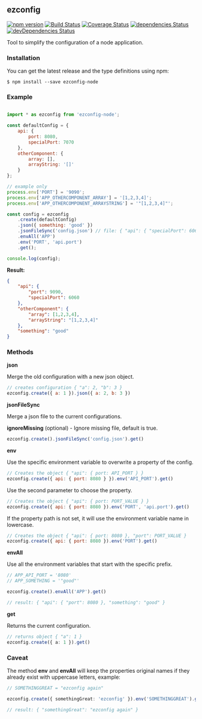 ## ezconfig

[![npm version](https://badge.fury.io/js/ezconfig-node.svg)](https://badge.fury.io/js/ezconfig-node)
[![Build Status](https://travis-ci.org/tiagomestre/ezconfig.svg)](https://travis-ci.org/tiagomestre/ezconfig)
[![Coverage Status](https://coveralls.io/repos/github/tiagomestre/ezconfig/badge.svg)](https://coveralls.io/github/tiagomestre/ezconfig)
[![dependencies Status](https://david-dm.org/tiagomestre/ezconfig/status.svg)](https://david-dm.org/tiagomestre/ezconfig)
[![devDependencies Status](https://david-dm.org/tiagomestre/ezconfig/dev-status.svg)](https://david-dm.org/tiagomestre/ezconfig?type=dev)

Tool to simplify the configuration of a node application.

### Installation

You can get the latest release and the type definitions using npm:

```
$ npm install --save ezconfig-node 
```

### Example
```javascript

import * as ezconfig from 'ezconfig-node';

const defaultConfig = {
    api: {
        port: 8080,
        specialPort: 7070
    },
    otherComponent: {
        array: [],
        arrayString: '[]'
    }
};

// example only
process.env['PORT'] = '9090';
process.env['APP_OTHERCOMPONENT_ARRAY'] = '[1,2,3,4]';
process.env['APP_OTHERCOMPONENT_ARRAYSTRING'] = '"[1,2,3,4]"';

const config = ezconfig
    .create(defaultConfig)
    .json({ something: 'good' })
    .jsonFileSync('config.json') // file: { "api": { "specialPort": 6060 } }
    .envAll('APP')
    .env('PORT', 'api.port')
    .get();

console.log(config);
```

**Result:**
```json
{
    "api": {
        "port": 9090,
        "specialPort": 6060
    },
    "otherComponent": {
        "array": [1,2,3,4],
        "arrayString": "[1,2,3,4]"
    },
    "something": "good"
}
```

### Methods

**json**

Merge the old configuration with a new json object.

```javascript
// creates configuration { "a": 2, "b": 3 }
ezconfig.create({ a: 1 }).json({ a: 2, b: 3 })
```

**jsonFileSync**

Merge a json file to the current configurations.

**ignoreMissing** (optional) - Ignore missing file, default is true.

```javascript
ezconfig.create().jsonFileSync('config.json').get()
```

**env**

Use the specific environment variable to overwrite a property of the config.

```javascript
// Creates the object { "api": { port: API_PORT } }
ezconfig.create({ api: { port: 8080 } }).env('API_PORT').get()
```

Use the second parameter to choose the property.

```javascript
// Creates the object { "api": { port: PORT_VALUE } }
ezconfig.create({ api: { port: 8080 }).env('PORT', 'api.port').get()
```

If the property path is not set, it will use the environment variable name in lowercase.

```javascript
// Creates the object { "api": { port: 8080 }, "port": PORT_VALUE }
ezconfig.create({ api: { port: 8080 }).env('PORT').get()
```

**envAll**

Use all the environment variables that start with the specific prefix.

```ts
// APP_API_PORT = '8080'
// APP_SOMETHING = '"good"'

ezconfig.create().envAll('APP').get()

// result: { "api": { "port": 8080 }, "something": "good" }
```

**get**

Returns the current configuration.

```ts
// returns object { "a": 1 }
ezconfig.create({ a: 1 }).get()
```

### Caveat

The method **env** and **envAll** will keep the properties original names if they already exist with uppercase letters, example:

 ```ts
// SOMETHINGGREAT = "ezconfig again"

ezconfig.create({ somethingGreat: 'ezconfig' }).env('SOMETHINGGREAT').get()

// result: { "somethingGreat": "ezconfig again" }
```

